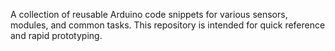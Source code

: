 A collection of reusable Arduino code snippets for various sensors, modules, and common tasks. 
This repository is intended for quick reference and rapid prototyping.
